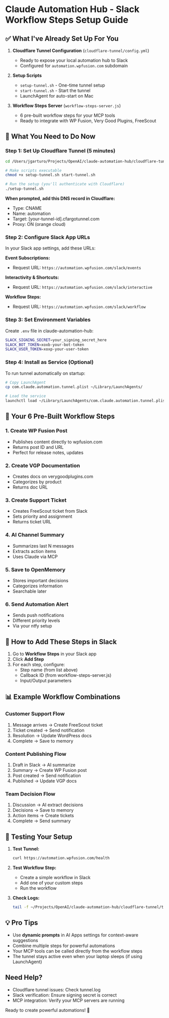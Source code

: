 # Claude Automation Hub - Slack Workflow Steps Setup Guide

## ✅ What I've Already Set Up For You

1. **Cloudflare Tunnel Configuration** (`cloudflare-tunnel/config.yml`)
   - Ready to expose your local automation hub to Slack
   - Configured for `automation.wpfusion.com` subdomain

2. **Setup Scripts**
   - `setup-tunnel.sh` - One-time tunnel setup
   - `start-tunnel.sh` - Start the tunnel
   - LaunchAgent for auto-start on Mac

3. **Workflow Steps Server** (`workflow-steps-server.js`)
   - 6 pre-built workflow steps for your MCP tools
   - Ready to integrate with WP Fusion, Very Good Plugins, FreeScout

## 🔧 What You Need to Do Now

### Step 1: Set Up Cloudflare Tunnel (5 minutes)

```bash
cd /Users/jgarturo/Projects/OpenAI/claude-automation-hub/cloudflare-tunnel

# Make scripts executable
chmod +x setup-tunnel.sh start-tunnel.sh

# Run the setup (you'll authenticate with Cloudflare)
./setup-tunnel.sh
```

**When prompted, add this DNS record in Cloudflare:**
- Type: CNAME
- Name: automation
- Target: [your-tunnel-id].cfargotunnel.com
- Proxy: ON (orange cloud)

### Step 2: Configure Slack App URLs

In your Slack app settings, add these URLs:

**Event Subscriptions:**
- Request URL: `https://automation.wpfusion.com/slack/events`

**Interactivity & Shortcuts:**
- Request URL: `https://automation.wpfusion.com/slack/interactive`

**Workflow Steps:**
- Request URL: `https://automation.wpfusion.com/slack/workflow`

### Step 3: Set Environment Variables

Create `.env` file in claude-automation-hub:
```bash
SLACK_SIGNING_SECRET=your_signing_secret_here
SLACK_BOT_TOKEN=xoxb-your-bot-token
SLACK_USER_TOKEN=xoxp-your-user-token
```

### Step 4: Install as Service (Optional)

To run tunnel automatically on startup:
```bash
# Copy LaunchAgent
cp com.claude.automation.tunnel.plist ~/Library/LaunchAgents/

# Load the service
launchctl load ~/Library/LaunchAgents/com.claude.automation.tunnel.plist
```

## 🎯 Your 6 Pre-Built Workflow Steps

### 1. **Create WP Fusion Post**
- Publishes content directly to wpfusion.com
- Returns post ID and URL
- Perfect for release notes, updates

### 2. **Create VGP Documentation**
- Creates docs on verygoodplugins.com
- Categorizes by product
- Returns doc URL

### 3. **Create Support Ticket**
- Creates FreeScout ticket from Slack
- Sets priority and assignment
- Returns ticket URL

### 4. **AI Channel Summary**
- Summarizes last N messages
- Extracts action items
- Uses Claude via MCP

### 5. **Save to OpenMemory**
- Stores important decisions
- Categorizes information
- Searchable later

### 6. **Send Automation Alert**
- Sends push notifications
- Different priority levels
- Via your ntfy setup

## 🚀 How to Add These Steps in Slack

1. Go to **Workflow Steps** in your Slack app
2. Click **Add Step**
3. For each step, configure:
   - Step name (from list above)
   - Callback ID (from workflow-steps-server.js)
   - Input/Output parameters

## 📊 Example Workflow Combinations

### **Customer Support Flow**
1. Message arrives → Create FreeScout ticket
2. Ticket created → Send notification
3. Resolution → Update WordPress docs
4. Complete → Save to memory

### **Content Publishing Flow**
1. Draft in Slack → AI summarize
2. Summary → Create WP Fusion post
3. Post created → Send notification
4. Published → Update VGP docs

### **Team Decision Flow**
1. Discussion → AI extract decisions
2. Decisions → Save to memory
3. Action items → Create tickets
4. Complete → Send summary

## 🔌 Testing Your Setup

1. **Test Tunnel:**
   ```bash
   curl https://automation.wpfusion.com/health
   ```

2. **Test Workflow Step:**
   - Create a simple workflow in Slack
   - Add one of your custom steps
   - Run the workflow

3. **Check Logs:**
   ```bash
   tail -f ~/Projects/OpenAI/claude-automation-hub/cloudflare-tunnel/tunnel.log
   ```

## 💡 Pro Tips

- Use **dynamic prompts** in AI Apps settings for context-aware suggestions
- Combine multiple steps for powerful automations
- Your MCP tools can be called directly from the workflow steps
- The tunnel stays active even when your laptop sleeps (if using LaunchAgent)

## Need Help?

- Cloudflare tunnel issues: Check tunnel.log
- Slack verification: Ensure signing secret is correct
- MCP integration: Verify your MCP servers are running

Ready to create powerful automations! 🚀
